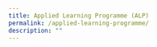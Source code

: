 ```yaml
---
title: Applied Learning Programme (ALP)
permalink: /applied-learning-programme/
description: ""
---
```

